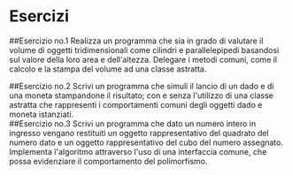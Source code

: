 # Esercizi

##Esercizio no.1 
            Realizza un programma che sia in grado di valutare 
            il volume di oggetti tridimensionali come cilindri e parallelepipedi 
            basandosi sul valore della loro area e dell'altezza. Delegare i metodi 
            comuni, come il calcolo e la stampa del volume ad una classe astratta. 
            
##Esercizio no.2
Scrivi un programma che simuli il lancio di un dado 
            e di una moneta stampandone il risultato; con e senza l'utilizzo di 
            una classe astratta che rappresenti i comportamenti comuni degli oggetti 
            dado e moneta istanziati.         
##Esercizio no.3 
Scrivi un programma 
            che dato un numero intero in ingresso vengano restituiti un oggetto 
            rappresentativo del quadrato del numero dato e un oggetto rappresentativo 
            del cubo del numero assegnato.<br>
            Implementa l'algoritmo attraverso l'uso di una interfaccia comune, 
            che possa evidenziare il comportamento del polimorfismo. </span></a> 
          
